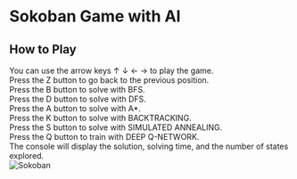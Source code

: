 # Sokoban Game with AI
## How to Play
You can use the arrow keys ↑ ↓ ← → to play the game.<br>
Press the Z button to go back to the previous position.<br>
Press the B button to solve with BFS.<br>
Press the D button to solve with DFS.<br>
Press the A button to solve with A*.<br>
Press the K button to solve with BACKTRACKING.<br>
Press the S button to solve with SIMULATED ANNEALING.<br>
Press the Q button to train with DEEP Q-NETWORK.<br>
The console will display the solution, solving time, and the number of states explored.<br>
![Sokoban](https://github.com/user-attachments/assets/7ae3db41-18c4-43b3-86eb-0503456bae71)
